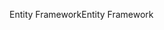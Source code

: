 <span data-ttu-id="68760-101">Entity Framework</span><span class="sxs-lookup"><span data-stu-id="68760-101">Entity Framework</span></span>